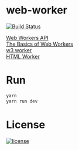 # web-worker

[![Build Status](https://travis-ci.org/gozeon/web-worker.svg?branch=master)](https://travis-ci.org/gozeon/web-worker)

[Web Workers API](https://developer.mozilla.org/en-US/docs/Web/API/Web_Workers_API)  
[The Basics of Web Workers](https://www.html5rocks.com/en/tutorials/workers/basics/)  
[w3 worker](https://www.w3.org/TR/workers/)  
[HTML Worker](https://html.spec.whatwg.org/multipage/workers.html#workers)

# Run

```bash
yarn
yarn run dev
```

# License

[![license](https://img.shields.io/github/license/mashape/apistatus.svg)](https://github.com/Gozeon/web-worker/blob/master/LICENSE)
